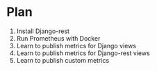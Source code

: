 # Plan

1. Install Django-rest
2. Run Prometheus with Docker
3. Learn to publish metrics for Django views
4. Learn to publish metrics for Django-rest views
5. Learn to publish custom metrics